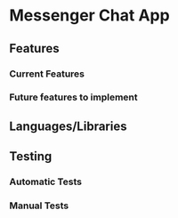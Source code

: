 # Messenger Chat App

## Features

### Current Features

### Future features to implement

## Languages/Libraries

## Testing 

### Automatic Tests

### Manual Tests 